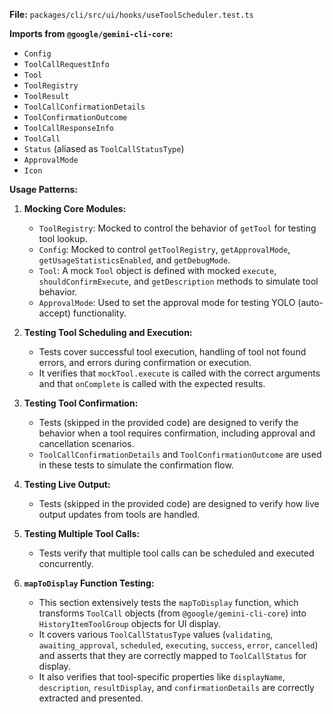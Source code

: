 **File:** `packages/cli/src/ui/hooks/useToolScheduler.test.ts`

**Imports from `@google/gemini-cli-core`:**
- `Config`
- `ToolCallRequestInfo`
- `Tool`
- `ToolRegistry`
- `ToolResult`
- `ToolCallConfirmationDetails`
- `ToolConfirmationOutcome`
- `ToolCallResponseInfo`
- `ToolCall`
- `Status` (aliased as `ToolCallStatusType`)
- `ApprovalMode`
- `Icon`

**Usage Patterns:**
1.  **Mocking Core Modules:**
    *   `ToolRegistry`: Mocked to control the behavior of `getTool` for testing tool lookup.
    *   `Config`: Mocked to control `getToolRegistry`, `getApprovalMode`, `getUsageStatisticsEnabled`, and `getDebugMode`.
    *   `Tool`: A mock `Tool` object is defined with mocked `execute`, `shouldConfirmExecute`, and `getDescription` methods to simulate tool behavior.
    *   `ApprovalMode`: Used to set the approval mode for testing YOLO (auto-accept) functionality.

2.  **Testing Tool Scheduling and Execution:**
    *   Tests cover successful tool execution, handling of tool not found errors, and errors during confirmation or execution.
    *   It verifies that `mockTool.execute` is called with the correct arguments and that `onComplete` is called with the expected results.

3.  **Testing Tool Confirmation:**
    *   Tests (skipped in the provided code) are designed to verify the behavior when a tool requires confirmation, including approval and cancellation scenarios.
    *   `ToolCallConfirmationDetails` and `ToolConfirmationOutcome` are used in these tests to simulate the confirmation flow.

4.  **Testing Live Output:**
    *   Tests (skipped in the provided code) are designed to verify how live output updates from tools are handled.

5.  **Testing Multiple Tool Calls:**
    *   Tests verify that multiple tool calls can be scheduled and executed concurrently.

6.  **`mapToDisplay` Function Testing:**
    *   This section extensively tests the `mapToDisplay` function, which transforms `ToolCall` objects (from `@google/gemini-cli-core`) into `HistoryItemToolGroup` objects for UI display.
    *   It covers various `ToolCallStatusType` values (`validating`, `awaiting_approval`, `scheduled`, `executing`, `success`, `error`, `cancelled`) and asserts that they are correctly mapped to `ToolCallStatus` for display.
    *   It also verifies that tool-specific properties like `displayName`, `description`, `resultDisplay`, and `confirmationDetails` are correctly extracted and presented.